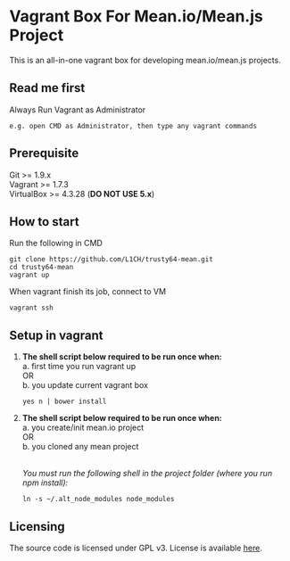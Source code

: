 Vagrant Box For Mean.io/Mean.js Project
=================
This is an all-in-one vagrant box for developing mean.io/mean.js projects.


## Read me first
Always Run Vagrant as Administrator
```
e.g. open CMD as Administrator, then type any vagrant commands
```

## Prerequisite
Git >= 1.9.x  
Vagrant >= 1.7.3  
VirtualBox >= 4.3.28 (**DO NOT USE 5.x**)

## How to start
Run the following in CMD
```
git clone https://github.com/L1CH/trusty64-mean.git
cd trusty64-mean
vagrant up
```
When vagrant finish its job, connect to VM
```
vagrant ssh
```

## Setup in vagrant

1.  **The shell script below required to be run once when:**  
    a. first time you run vagrant up  
    OR  
    b. you update current vagrant box

    ```
    yes n | bower install
    ```

2.  **The shell script below required to be run once when:**  
    a. you create/init mean.io project  
    OR  
    b. you cloned any mean project  
    <br/>

    *You must run the following shell in the project folder (where you run npm install):*
    ```
    ln -s ~/.alt_node_modules node_modules
    ```

##  Licensing
The source code is licensed under GPL v3. License is available [here](/LICENSE).
